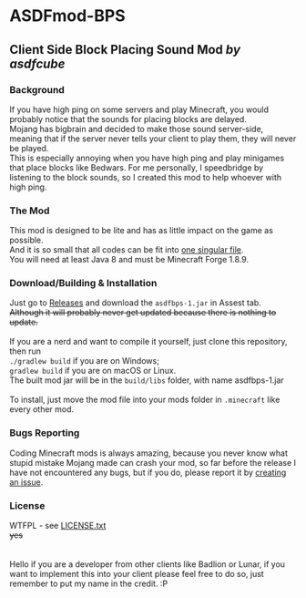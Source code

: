 # ASDFmod-BPS
## Client Side Block Placing Sound Mod _by asdfcube_
### Background
If you have high ping on some servers and play Minecraft, you would probably notice that the sounds for placing blocks are delayed.<br>
Mojang has bigbrain and decided to make those sound server-side, meaning that if the server never tells your client to play them, they will never be played.<br>
This is especially annoying when you have high ping and play minigames that place blocks like Bedwars. For me personally, I speedbridge by listening to the block sounds, so I created this mod to help whoever with high ping.
<br>
### The Mod
This mod is designed to be lite and has as little impact on the game as possible.<br>
And it is so small that all codes can be fit into [one singular file](src/main/java/asdf/mod/BPS/BPS.java).<br>
You will need at least Java 8 and must be Minecraft Forge 1.8.9.
<br>
### Download/Building & Installation
Just go to [Releases](https://github.com/asdfcube/ASDFmod-BPS/releases) and download the `asdfbps-1.jar` in Assest tab.<br>
~~Although it will probably never get updated because there is nothing to update.~~<br>
<br>
If you are a nerd and want to compile it yourself, just clone this repository, then run<br>
`./gradlew build` if you are on Windows;<br>
`gradlew build` if you are on macOS or Linux.<br>
The built mod jar will be in the `build/libs` folder, with name asdfbps-1.jar<br>
<br>
To install, just move the mod file into your mods folder in `.minecraft` like every other mod.<br>
### Bugs Reporting
Coding Minecraft mods is always amazing, because you never know what stupid mistake Mojang made can crash your mod, so far before the release I have not encountered any bugs, but if you do, please report it by [creating an issue](https://github.com/asdfcube/ASDFmod-BPS/issues/new).
<br>
### License
WTFPL - see [LICENSE.txt](LICENSE.txt)<br>
~~yes~~<br>
<br><br>
Hello if you are a developer from other clients like Badlion or Lunar, if you want to implement this into your client please feel free to do so, just remember to put my name in the credit. :P 
